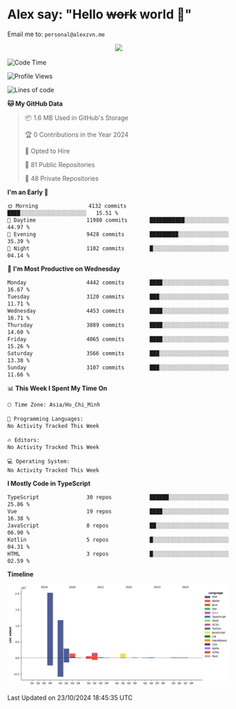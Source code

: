# Alex say: "Hello ~~work~~ world 🐾"
Email me to: `personal@alexzvn.me`


<p align=center>
  <a href="https://skillicons.dev">
    <img src="https://skillicons.dev/icons?i=ts,js,php,nodejs,bun,vue,nuxt,react,svelte,tauri,laravel,rust,mongodb,docker,electron,redis,rabbitmq,tailwind,git,cloudflare,elysia,mysql,nginx,rollupjs,sentry,ubuntu,yarn,html,css,vite" />
  </a>
</p>

<!--START_SECTION:waka-->
![Code Time](http://img.shields.io/badge/Code%20Time-1%2C066%20hrs%2055%20mins-blue)

![Profile Views](http://img.shields.io/badge/Profile%20Views-0-blue)

![Lines of code](https://img.shields.io/badge/From%20Hello%20World%20I%27ve%20Written-40.6%20million%20lines%20of%20code-blue)

**🐱 My GitHub Data** 

> 📦 1.6 MB Used in GitHub's Storage 
 > 
> 🏆 0 Contributions in the Year 2024
 > 
> 💼 Opted to Hire
 > 
> 📜 81 Public Repositories 
 > 
> 🔑 48 Private Repositories 
 > 
**I'm an Early 🐤** 

```text
🌞 Morning                4132 commits        ████░░░░░░░░░░░░░░░░░░░░░   15.51 % 
🌆 Daytime                11980 commits       ███████████░░░░░░░░░░░░░░   44.97 % 
🌃 Evening                9428 commits        █████████░░░░░░░░░░░░░░░░   35.39 % 
🌙 Night                  1102 commits        █░░░░░░░░░░░░░░░░░░░░░░░░   04.14 % 
```
📅 **I'm Most Productive on Wednesday** 

```text
Monday                   4442 commits        ████░░░░░░░░░░░░░░░░░░░░░   16.67 % 
Tuesday                  3120 commits        ███░░░░░░░░░░░░░░░░░░░░░░   11.71 % 
Wednesday                4453 commits        ████░░░░░░░░░░░░░░░░░░░░░   16.71 % 
Thursday                 3889 commits        ████░░░░░░░░░░░░░░░░░░░░░   14.60 % 
Friday                   4065 commits        ████░░░░░░░░░░░░░░░░░░░░░   15.26 % 
Saturday                 3566 commits        ███░░░░░░░░░░░░░░░░░░░░░░   13.38 % 
Sunday                   3107 commits        ███░░░░░░░░░░░░░░░░░░░░░░   11.66 % 
```


📊 **This Week I Spent My Time On** 

```text
🕑︎ Time Zone: Asia/Ho_Chi_Minh

💬 Programming Languages: 
No Activity Tracked This Week

🔥 Editors: 
No Activity Tracked This Week

💻 Operating System: 
No Activity Tracked This Week
```

**I Mostly Code in TypeScript** 

```text
TypeScript               30 repos            ██████░░░░░░░░░░░░░░░░░░░   25.86 % 
Vue                      19 repos            ████░░░░░░░░░░░░░░░░░░░░░   16.38 % 
JavaScript               8 repos             ██░░░░░░░░░░░░░░░░░░░░░░░   06.90 % 
Kotlin                   5 repos             █░░░░░░░░░░░░░░░░░░░░░░░░   04.31 % 
HTML                     3 repos             █░░░░░░░░░░░░░░░░░░░░░░░░   02.59 % 
```



**Timeline**

![Lines of Code chart](https://raw.githubusercontent.com/alexzvn/alexzvn/main/assets/bar_graph.png)


 Last Updated on 23/10/2024 18:45:35 UTC
<!--END_SECTION:waka-->
